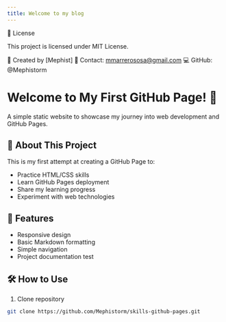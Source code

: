```yaml
---
title: Welcome to my blog
---
```


📝 License

This project is licensed under MIT License.

🙋 Created by [Mephist]
📧 Contact: mmarrerososa@gmail.com
💻 GitHub: @Mephistorm

# Welcome to My First GitHub Page! 👋

A simple static website to showcase my journey into web development and GitHub Pages.

## 🚀 About This Project

This is my first attempt at creating a GitHub Page to:
- Practice HTML/CSS skills
- Learn GitHub Pages deployment
- Share my learning progress
- Experiment with web technologies

## 🔧 Features
- Responsive design
- Basic Markdown formatting
- Simple navigation
- Project documentation test

## 🛠️ How to Use
1. Clone repository
```bash
git clone https://github.com/Mephistorm/skills-github-pages.git

